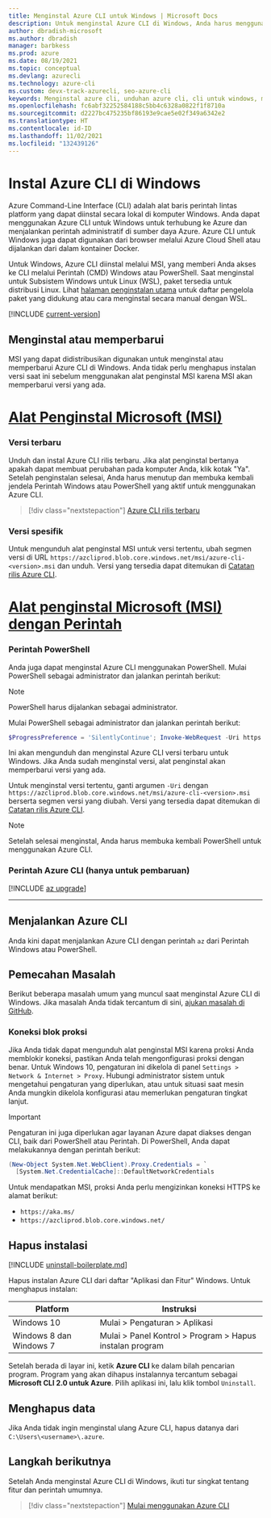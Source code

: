 ```yaml
---
title: Menginstal Azure CLI untuk Windows | Microsoft Docs
description: Untuk menginstal Azure CLI di Windows, Anda harus menggunakan Powershell, atau alat penginstal MSI, yang memberi Anda akses ke CLI melalui Windows Command Prompt (CMD).
author: dbradish-microsoft
ms.author: dbradish
manager: barbkess
ms.prod: azure
ms.date: 08/19/2021
ms.topic: conceptual
ms.devlang: azurecli
ms.technology: azure-cli
ms.custom: devx-track-azurecli, seo-azure-cli
keywords: Menginstal azure cli, unduhan azure cli, cli untuk windows, menginstal azure cli di windows, azure cli windows, menginstal azure cli windows
ms.openlocfilehash: fc6abf32252584188c5bb4c6328a0822f1f8710a
ms.sourcegitcommit: d2227bc475235bf86193e9cae5e02f349a6342e2
ms.translationtype: HT
ms.contentlocale: id-ID
ms.lasthandoff: 11/02/2021
ms.locfileid: "132439126"
---
```

# <a name="install-azure-cli-on-windows"></a>Instal Azure CLI di Windows

Azure Command-Line Interface (CLI) adalah alat baris perintah lintas platform yang dapat diinstal secara lokal di komputer Windows. Anda dapat menggunakan Azure CLI untuk Windows untuk terhubung ke Azure dan menjalankan perintah administratif di sumber daya Azure. Azure CLI untuk Windows juga dapat digunakan dari browser melalui Azure Cloud Shell atau dijalankan dari dalam kontainer Docker.

Untuk Windows, Azure CLI diinstal melalui MSI, yang memberi Anda akses ke CLI melalui Perintah (CMD) Windows atau PowerShell.
Saat menginstal untuk Subsistem Windows untuk Linux (WSL), paket tersedia untuk distribusi Linux. Lihat [halaman penginstalan utama](install-azure-cli.md) untuk daftar pengelola paket yang didukung atau cara menginstal secara manual dengan WSL.

[!INCLUDE [current-version](includes/current-version.md)]

## <a name="install-or-update"></a>Menginstal atau memperbarui

MSI yang dapat didistribusikan digunakan untuk menginstal atau memperbarui Azure CLI di Windows. Anda tidak perlu menghapus instalan versi saat ini sebelum menggunakan alat penginstal MSI karena MSI akan memperbarui versi yang ada.

# <a name="microsoft-installer-msi"></a>[Alat Penginstal Microsoft (MSI)](#tab/azure-cli)

### <a name="latest-version"></a>Versi terbaru

Unduh dan instal Azure CLI rilis terbaru. Jika alat penginstal bertanya apakah dapat membuat perubahan pada komputer Anda, klik kotak "Ya". Setelah penginstalan selesai, Anda harus menutup dan membuka kembali jendela Perintah Windows atau PowerShell yang aktif untuk menggunakan Azure CLI.

> [!div class="nextstepaction"]
> [Azure CLI rilis terbaru](https://aka.ms/installazurecliwindows)

### <a name="specific-version"></a>Versi spesifik

Untuk mengunduh alat penginstal MSI untuk versi tertentu, ubah segmen versi di URL `https://azcliprod.blob.core.windows.net/msi/azure-cli-<version>.msi` dan unduh. Versi yang tersedia dapat ditemukan di [Catatan rilis Azure CLI](/cli/azure/release-notes-azure-cli).

# <a name="microsoft-installer-msi-with-command"></a>[Alat penginstal Microsoft (MSI) dengan Perintah](#tab/azure-powershell)

### <a name="powershell-command"></a>Perintah PowerShell

Anda juga dapat menginstal Azure CLI menggunakan PowerShell. Mulai PowerShell sebagai administrator dan jalankan perintah berikut:

> [!Note]
> PowerShell harus dijalankan sebagai administrator.

Mulai PowerShell sebagai administrator dan jalankan perintah berikut:

   ```PowerShell
   $ProgressPreference = 'SilentlyContinue'; Invoke-WebRequest -Uri https://aka.ms/installazurecliwindows -OutFile .\AzureCLI.msi; Start-Process msiexec.exe -Wait -ArgumentList '/I AzureCLI.msi /quiet'; rm .\AzureCLI.msi
   ```

Ini akan mengunduh dan menginstal Azure CLI versi terbaru untuk Windows. Jika Anda sudah menginstal versi, alat penginstal akan memperbarui versi yang ada.

Untuk menginstal versi tertentu, ganti argumen `-Uri` dengan `https://azcliprod.blob.core.windows.net/msi/azure-cli-<version>.msi` berserta segmen versi yang diubah. Versi yang tersedia dapat ditemukan di [Catatan rilis Azure CLI](/cli/azure/release-notes-azure-cli).

> [!Note]
> Setelah selesai menginstal, Anda harus membuka kembali PowerShell untuk menggunakan Azure CLI.

### <a name="azure-cli-command-for-update-only"></a>Perintah Azure CLI (hanya untuk pembaruan)
[!INCLUDE [az upgrade](includes/az-upgrade.md)]

---

## <a name="run-the-azure-cli"></a>Menjalankan Azure CLI

Anda kini dapat menjalankan Azure CLI dengan perintah `az` dari Perintah Windows atau PowerShell.

## <a name="troubleshooting"></a>Pemecahan Masalah

Berikut beberapa masalah umum yang muncul saat menginstal Azure CLI di Windows. Jika masalah Anda tidak tercantum di sini, [ajukan masalah di GitHub](https://github.com/Azure/azure-cli/issues).

### <a name="proxy-blocks-connection"></a>Koneksi blok proksi

Jika Anda tidak dapat mengunduh alat penginstal MSI karena proksi Anda memblokir koneksi, pastikan Anda telah mengonfigurasi proksi dengan benar. Untuk Windows 10, pengaturan ini dikelola di panel `Settings > Network & Internet > Proxy`. Hubungi administrator sistem untuk mengetahui pengaturan yang diperlukan, atau untuk situasi saat mesin Anda mungkin dikelola konfigurasi atau memerlukan pengaturan tingkat lanjut.

> [!IMPORTANT]
> Pengaturan ini juga diperlukan agar layanan Azure dapat diakses dengan CLI, baik dari PowerShell atau Perintah. Di PowerShell, Anda dapat melakukannya dengan perintah berikut:
>
> ```powershell
> (New-Object System.Net.WebClient).Proxy.Credentials = `
>   [System.Net.CredentialCache]::DefaultNetworkCredentials
> ```

Untuk mendapatkan MSI, proksi Anda perlu mengizinkan koneksi HTTPS ke alamat berikut:

* `https://aka.ms/`
* `https://azcliprod.blob.core.windows.net/`

## <a name="uninstall"></a>Hapus instalasi

[!INCLUDE [uninstall-boilerplate.md](includes/uninstall-boilerplate.md)]

Hapus instalan Azure CLI dari daftar "Aplikasi dan Fitur" Windows. Untuk menghapus instalan:

| Platform | Instruksi |
|---|---|
| Windows 10 | Mulai > Pengaturan > Aplikasi |
| Windows 8 dan Windows 7 | Mulai > Panel Kontrol > Program > Hapus instalan program |

Setelah berada di layar ini, ketik __Azure CLI__ ke dalam bilah pencarian program. Program yang akan dihapus instalannya tercantum sebagai __Microsoft CLI 2.0 untuk Azure__. Pilih aplikasi ini, lalu klik tombol `Uninstall`.

## <a name="remove-data"></a>Menghapus data

Jika Anda tidak ingin menginstal ulang Azure CLI, hapus datanya dari `C:\Users\<username>\.azure`.

## <a name="next-steps"></a>Langkah berikutnya

Setelah Anda menginstal Azure CLI di Windows, ikuti tur singkat tentang fitur dan perintah umumnya.

> [!div class="nextstepaction"]
> [Mulai menggunakan Azure CLI](get-started-with-azure-cli.md)
